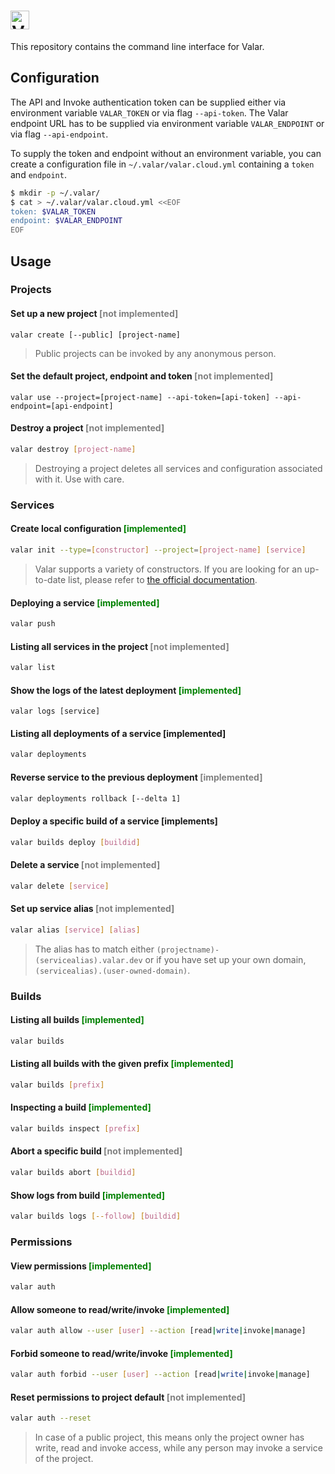 # <img alt="Valar CLI" src="https://user-images.githubusercontent.com/3391295/80893874-701c1500-8cd6-11ea-8805-e9bcb5196b0a.png" height="30">

This repository contains the command line interface for Valar.

## Configuration

The API and Invoke authentication token can be supplied either via environment variable `VALAR_TOKEN` or via flag `--api-token`. The Valar endpoint URL has to be supplied via environment variable `VALAR_ENDPOINT` or via flag `--api-endpoint`.

To supply the token and endpoint without an environment variable, you can create a configuration file in `~/.valar/valar.cloud.yml` containing a `token` and `endpoint`.

```bash
$ mkdir -p ~/.valar/
$ cat > ~/.valar/valar.cloud.yml <<EOF
token: $VALAR_TOKEN
endpoint: $VALAR_ENDPOINT
EOF
```

## Usage

### Projects

#### Set up a new project <span style="color: grey">[not implemented]</span>
```
valar create [--public] [project-name]
```
> Public projects can be invoked by any anonymous person.
#### Set the default project, endpoint and token <span style="color:grey">[not implemented]
```
valar use --project=[project-name] --api-token=[api-token] --api-endpoint=[api-endpoint]
```
#### Destroy a project <span style="color: grey">[not implemented]</span>
```bash
valar destroy [project-name]
```
> Destroying a project deletes all services and configuration associated with it. Use with care.
### Services
#### Create local configuration <span style="color:green">[implemented]</span>
```bash
valar init --type=[constructor] --project=[project-name] [service]
```
> Valar supports a variety of constructors. If you are looking for an up-to-date list, please refer to [the official documentation](https://docs.valar.dev).
#### Deploying a service <span style="color:green">[implemented]</span>
```bash
valar push
```
#### Listing all services in the project <span style="color: grey">[not implemented]</span>
```bash
valar list
```
#### Show the logs of the latest deployment <span style="color: green">[implemented]</span>
```
valar logs [service]
```
#### Listing all deployments of a service [implemented]
```bash
valar deployments
```
#### Reverse service to the previous deployment <span style="color: grey">[implemented]</span>
```bash
valar deployments rollback [--delta 1]
```
#### Deploy a specific build of a service [implements]
```bash
valar builds deploy [buildid]
```
#### Delete a service <span style="color: grey">[not implemented]</span>
```bash
valar delete [service]
```
#### Set up service alias <span style="color: grey">[not implemented]</span>
```bash
valar alias [service] [alias]
```
> The alias has to match either `(projectname)-(servicealias).valar.dev` or if you have set up your own domain, `(servicealias).(user-owned-domain)`.

### Builds

#### Listing all builds <span style="color:green">[implemented]</span>
```bash
valar builds
```
#### Listing all builds with the given prefix <span style="color:green">[implemented]</span>
```bash
valar builds [prefix]
```
#### Inspecting a build <span style="color:green">[implemented]</span>
```bash
valar builds inspect [prefix]
```
#### Abort a specific build <span style="color: grey">[not implemented]</span>
```bash
valar builds abort [buildid]
```
#### Show logs from build <span style="color:green">[implemented]</span>
```bash
valar builds logs [--follow] [buildid]
```
### Permissions
#### View permissions <span style="color: green">[implemented]</span>
```bash
valar auth
```
#### Allow someone to read/write/invoke <span style="color: green">[implemented]</span>
```bash
valar auth allow --user [user] --action [read|write|invoke|manage]
```
#### Forbid someone to read/write/invoke <span style="color: green">[implemented]</span>
```bash
valar auth forbid --user [user] --action [read|write|invoke|manage]
```
#### Reset permissions to project default <span style="color: grey">[not implemented]</span>
```bash
valar auth --reset
```

> In case of a public project, this means only the project owner has write, read and invoke access, while any person may invoke a service of the project.
